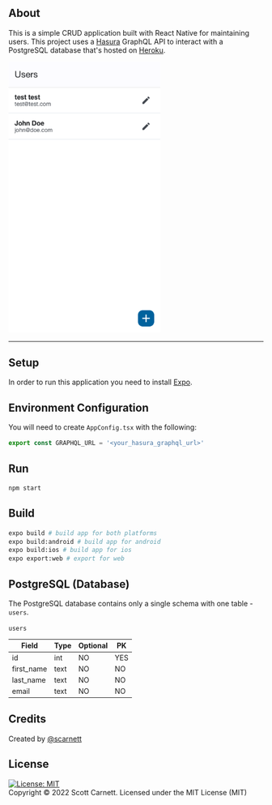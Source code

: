 ## About

This is a simple CRUD application built with React Native for maintaining users. This project uses a [Hasura](https://www.hasura.io/) GraphQL API to interact with a PostgreSQL database that's hosted on [Heroku](https://www.heroku.com/).

<img src="docs/images/screen.png" width="300" />

---

## Setup

In order to run this application you need to install [Expo](https://expo.dev/).

## Environment Configuration

You will need to create `AppConfig.tsx` with the following:

```typescript
export const GRAPHQL_URL = '<your_hasura_graphql_url>'
```

## Run

```bash
npm start
```

## Build
```bash
expo build # build app for both platforms
expo build:android # build app for android
expo build:ios # build app for ios
expo export:web # export for web
```

## PostgreSQL (Database)

The PostgreSQL database contains only a single schema with one table - `users`.

`users`

| Field      | Type | Optional | PK  |
| -----------|------|----------|-----|
| id         | int  | NO       | YES |
| first_name | text | NO       | NO  |
| last_name  | text | NO       | NO  |
| email      | text | NO       | NO  |

## Credits
Created by [@scarnett](https://github.com/scarnett/)

## License
[![License: MIT](https://img.shields.io/badge/License-MIT-yellow.svg)](https://opensource.org/licenses/MIT)  
Copyright &copy; 2022 Scott Carnett. Licensed under the MIT License (MIT)
